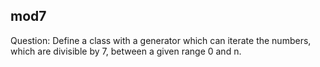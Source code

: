 ## mod7
Question:
Define a class with a generator which can iterate the numbers, which are divisible by 7, between a given range 0 and n.
